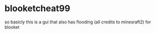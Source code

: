 # blooketcheat99
so basicly this is a gui that also has flooding (all credits to minesraft2) for blooket

